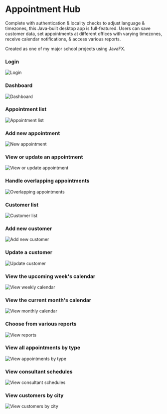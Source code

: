 # Appointment Hub
Complete with authentication & locality checks to adjust language & timezones, this Java-built desktop app is full-featured. Users can save customer data, set appointments at different offices with varying timezones, receive calendar notifications, & access various reports.

Created as one of my major school projects using JavaFX.

### Login

![Login](https://github.com/WendlerTech/Appointment-Hub/blob/master/Login.png)


### Dashboard

![Dashboard](https://github.com/WendlerTech/Appointment-Hub/blob/master/Dashboard.png)

### Appointment list

![Appointment list](https://github.com/WendlerTech/Appointment-Hub/blob/master/Appointment%20list.png)

### Add new appointment

![New appointment](https://github.com/WendlerTech/Appointment-Hub/blob/master/New%20appointment.png)

### View or update an appointment

![View or update appointment](https://github.com/WendlerTech/Appointment-Hub/blob/master/View%20Update%20Appointment.png)

### Handle overlapping appointments

![Overlapping appointments](https://github.com/WendlerTech/Appointment-Hub/blob/master/Overlapping%20appointments.png)

### Customer list

![Customer list](https://github.com/WendlerTech/Appointment-Hub/blob/master/Customer%20list.png)

### Add new customer

![Add new customer](https://github.com/WendlerTech/Appointment-Hub/blob/master/New%20customer.png)

### Update a customer

![Update customer](https://github.com/WendlerTech/Appointment-Hub/blob/master/Update%20customer.png)

### View the upcoming week's calendar

![View weekly calendar](https://github.com/WendlerTech/Appointment-Hub/blob/master/Calendar%20by%20week.png)

### View the current month's calendar

![View monthly calendar](https://github.com/WendlerTech/Appointment-Hub/blob/master/Calendar%20by%20month.png)

### Choose from various reports

![View reports](https://github.com/WendlerTech/Appointment-Hub/blob/master/Reports.png)

### View all appointments by type

![View appointments by type](https://github.com/WendlerTech/Appointment-Hub/blob/master/Reports%20by%20type.png)

### View consultant schedules

![View consultant schedules](https://github.com/WendlerTech/Appointment-Hub/blob/master/Reports%20by%20schedule.png)

### View customers by city

![View customers by city](https://github.com/WendlerTech/Appointment-Hub/blob/master/Reports%20by%20city.png)
